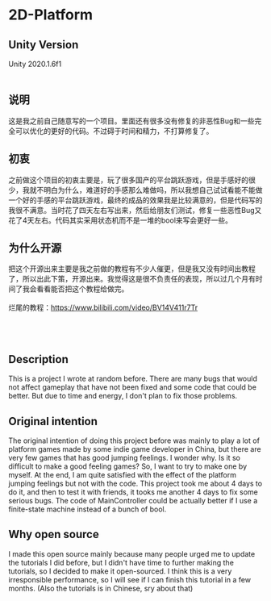 # 2D-Platform
## Unity Version
Unity 2020.1.6f1
<br></br>
## 说明
这是我之前自己随意写的一个项目。里面还有很多没有修复的非恶性Bug和一些完全可以优化的更好的代码。不过碍于时间和精力，不打算修复了。
## 初衷
之前做这个项目的初衷主要是，玩了很多国产的平台跳跃游戏，但是手感好的很少，我就不明白为什么，难道好的手感那么难做吗，所以我想自己试试看能不能做一个好的手感的平台跳跃游戏，最终的成品的效果我是比较满意的，但是代码写的我很不满意。当时花了四天左右写出来，然后给朋友们测试，修复一些恶性Bug又花了4天左右。代码其实采用状态机而不是一堆的bool来写会更好一些。
## 为什么开源
把这个开源出来主要是我之前做的教程有不少人催更，但是我又没有时间出教程了，所以出此下策，开源出来。我觉得这是很不负责任的表现，所以过几个月有时间了我会看看能否把这个教程给做完。
<br></br>烂尾的教程：https://www.bilibili.com/video/BV14V411r7Tr
<br></br>
<br></br>
## Description
This is a project I wrote at random before. There are many bugs that would not affect gameplay that have not been fixed and some code that could be better. But due to time and energy, I don't plan to fix those problems. 
## Original intention
The original intention of doing this project before was mainly to play a lot of platform games made by some indie game developer in China, but there are very few games that has good jumping feelings. I wonder why. Is it so difficult to make a good feeling games? So, I want to try to make one by myself. At the end, I am quite satisfied with the effect of the platform jumping feelings but not with the code. This project took me about 4 days to do it, and then to test it with friends, it tooks me another 4 days to fix some serious bugs. The code of MainController could be actually better if I use a finite-state machine instead of a bunch of bool. 
## Why open source
I made this open source mainly because many people urged me to update the tutorials I did before, but I didn't have time to further making the tutorials, so I decided to make it open-sourced. I think this is a very irresponsible performance, so I will see if I can finish this tutorial in a few months. (Also the tutorials is in Chinese, sry about that)

